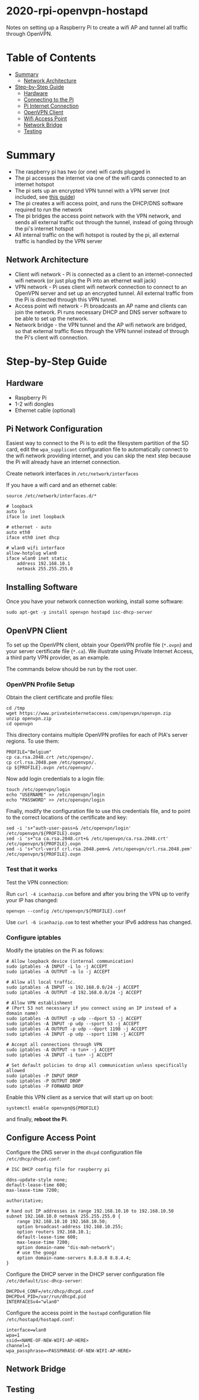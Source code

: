 # 2020-rpi-openvpn-hostapd

Notes on setting up a Raspberry Pi to create a wifi AP and tunnel all traffic through OpenVPN.

# Table of Contents

* [Summary](#summary)
    * [Network Architecture](#network-architecture)
* [Step\-by\-Step Guide](#step-by-step-guide)
    * [Hardware](#hardware)
    * [Connecting to the Pi](#connecting-to-the-pi)
    * [Pi Internet Connection](#pi-internet-connection)
    * [OpenVPN Client](#openvpn-client)
    * [Wifi Access Point](#wifi-access-point)
    * [Network Bridge](#network-bridge)
    * [Testing](#testing)

# Summary

* The raspberry pi has two (or one) wifi cards plugged in
* The pi accesses the internet via one of the wifi cards connected to an internet hotspot
* The pi sets up an encrypted VPN tunnel with a VPN server (not included, see [this guide](https://github.com/charlesreid1/2020-openvpn-mfa-google-auth))
* The pi creates a wifi access point, and runs the DHCP/DNS software required to run the network
* The pi bridges the access point network with the VPN network, and sends all external traffic
  out through the tunnel, instead of going through the pi's internet hotspot
* All internal traffic on the wifi hotspot is routed by the pi, all external traffic is handled
  by the VPN server

## Network Architecture

* Client wifi network - Pi is connected as a client to an internet-connected wifi
  network (or just plug the Pi into an ethernet wall jack)
* VPN network - Pi uses client wifi network connection to connect to an OpenVPN server
  and set up an encrypted tunnel. All external traffic from the Pi is directed through
  this VPN tunnel.
* Access point wifi network - Pi broadcasts an AP name and clients can join the network.
  Pi runs necessary DHCP and DNS server software to be able to set up the network.
* Network bridge - the VPN tunnel and the AP wifi network are bridged, so that external
  traffic flows through the VPN tunnel instead of through the Pi's client wifi connection.

# Step-by-Step Guide

## Hardware

* Raspberry Pi
* 1-2 wifi dongles
* Ethernet cable (optional)

## Pi Network Configuration

Easiest way to connect to the Pi is to edit the filesystem partition of the SD card, edit the `wpa_supplicant`
configuration file to automatically connect to the wifi network providing internet, and you can skip the next step
because the Pi will already have an internet connection.

Create network interfaces in `/etc/network/interfaces`

If you have a wifi card and an ethernet cable:

```
source /etc/network/interfaces.d/*

# loopback
auto lo
iface lo inet loopback

# ethernet - auto
auto eth0
iface eth0 inet dhcp

# wlan0 wifi interface
allow-hotplug wlan0
iface wlan0 inet static
    address 192.168.10.1
    netmask 255.255.255.0
```

## Installing Software

Once you have your network connection working,
install some software:

```
sudo apt-get -y install openvpn hostapd isc-dhcp-server
```

## OpenVPN Client

To set up the OpenVPN client, obtain your OpenVPN profile file (`*.ovpn`) and your server certificate
file (`*.ca`). We illustrate using Private Internet Access, a third party VPN provider, as an example.

The commands below should be run by the root user.

### OpenVPN Profile Setup

Obtain the client certificate and profile files:

```
cd /tmp
wget https://www.privateinternetaccess.com/openvpn/openvpn.zip
unzip openvpn.zip
cd openvpn
```

This directory contains multiple OpenVPN profiles for each of PIA's server regions. To use them:

```
PROFILE="Belgium"
cp ca.rsa.2048.crt /etc/openvpn/.
cp crl.rsa.2048.pem /etc/openvpn/.
cp ${PROFILE}.ovpn /etc/openvpn/.
```

Now add login credentials to a login file:

```
touch /etc/openvpn/login
echo "USERNAME" >> /etc/openvpn/login
echo "PASSWORD" >> /etc/openvpn/login
```

Finally, modify the configuration file to use this credentials file, and to point to the correct
locations of the certificate and key:

```
sed -i 's+^auth-user-pass+& /etc/openvpn/login' /etc/openvpn/${PROFILE}.ovpn
sed -i 's+^ca ca.rsa.2048.crt+& /etc/openvpn/ca.rsa.2048.crt' /etc/openvpn/${PROFILE}.ovpn
sed -i 's+^crl-verif crl.rsa.2048.pem+& /etc/openvpn/crl.rsa.2048.pem' /etc/openvpn/${PROFILE}.ovpn
```

### Test that it works

Test the VPN connection:

Run `curl -4 icanhazip.com` before and after you bring the VPN up to verify your IP has changed:

```
openvpn --config /etc/openvpn/${PROFILE}.conf
```

Use `curl -6 icanhazip.com` to test whether your IPv6 address has changed.

### Configure iptables

Modify the iptables on the Pi as follows:

```
# Allow loopback device (internal communication)
sudo iptables -A INPUT -i lo -j ACCEPT
sudo iptables -A OUTPUT -o lo -j ACCEPT

# Allow all local traffic.
sudo iptables -A INPUT -s 192.168.0.0/24 -j ACCEPT
sudo iptables -A OUTPUT -d 192.168.0.0/24 -j ACCEPT

# Allow VPN establishment
# (Port 53 not necessary if you connect using an IP instead of a domain name)
sudo iptables -A OUTPUT -p udp --dport 53 -j ACCEPT
sudo iptables -A INPUT -p udp --sport 53 -j ACCEPT
sudo iptables -A OUTPUT -p udp --dport 1198 -j ACCEPT
sudo iptables -A INPUT -p udp --sport 1198 -j ACCEPT

# Accept all connections through VPN
sudo iptables -A OUTPUT -o tun+ -j ACCEPT
sudo iptables -A INPUT -i tun+ -j ACCEPT

# Set default policies to drop all communication unless specifically allowed
sudo iptables -P INPUT DROP
sudo iptables -P OUTPUT DROP
sudo iptables -P FORWARD DROP
```

Enable this VPN client as a service that will start up on boot:

```
systemctl enable openvpn@${PROFILE}
```

and finally, **reboot the Pi**.


## Configure Access Point

Configure the DNS server in the `dhcpd` configuration file `/etc/dhcp/dhcpd.conf`:

```
# ISC DHCP config file for raspberry pi

ddns-update-style none;
default-lease-time 600;
max-lease-time 7200;

authoritative;

# hand out IP addresses in range 192.168.10.10 to 192.168.10.50
subnet 192.168.10.0 netmask 255.255.255.0 {
    range 192.168.10.10 192.168.10.50;
    option broadcast-address 192.168.10.255;
    option routers 192.168.10.1;
    default-lease-time 600;
    max-lease-time 7200;
    option domain-name "dis-mah-network";
    # use the googz
    option domain-name-servers 8.8.8.8 8.8.4.4;
}
```

Configure the DHCP server in the DHCP server configuration file `/etc/default/isc-dhcp-server`:

```
DHCPDv4_CONF=/etc/dhcp/dhcpd.conf
DHCPDv4_PID=/var/run/dhcpd.pid
INTERFACESv4="wlan0"
```

Configure the access point in the `hostapd` configuration file `/etc/hostapd/hostapd.conf`:

```
interface=wlan0
wpa=1
ssid=<NAME-OF-NEW-WIFI-AP-HERE>
channel=1
wpa_passphrase=<PASSPHRASE-OF-NEW-WIFI-AP-HERE>
```

## Network Bridge

## Testing

